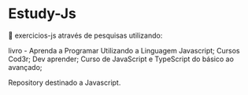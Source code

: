 #  Estudy-Js

 📕 exercicios-js através de pesquisas utilizando:

livro - Aprenda a Programar Utilizando a Linguagem Javascript;
Cursos Cod3r;
Dev aprender;
Curso de JavaScript e TypeScript do básico ao avançado;

Repository destinado a Javascript.  
